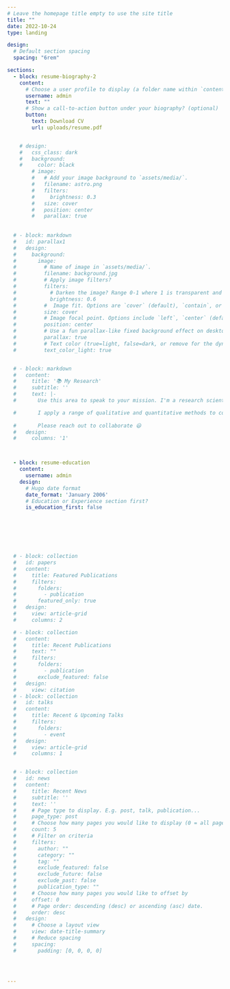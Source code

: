 ```yaml
---
# Leave the homepage title empty to use the site title
title: ""
date: 2022-10-24
type: landing

design:
  # Default section spacing
  spacing: "6rem"

sections:
  - block: resume-biography-2
    content:
      # Choose a user profile to display (a folder name within `content/authors/`)
      username: admin
      text: ""
      # Show a call-to-action button under your biography? (optional)
      button:
        text: Download CV
        url: uploads/resume.pdf


    # design:
    #   css_class: dark
    #   background:
    #     color: black
        # image:
        #   # Add your image background to `assets/media/`.
        #   filename: astro.png
        #   filters:
        #     brightness: 0.3
        #   size: cover
        #   position: center
        #   parallax: true
        
        
  # - block: markdown
  #   id: parallax1
  #   design:
  #     background:
  #       image:
  #         # Name of image in `assets/media/`.
  #         filename: background.jpg
  #         # Apply image filters?
  #         filters:
  #           # Darken the image? Range 0-1 where 1 is transparent and 0 is opaque.
  #           brightness: 0.6
  #         #  Image fit. Options are `cover` (default), `contain`, or `actual` size.
  #         size: cover
  #         # Image focal point. Options include `left`, `center` (default), or `right`.
  #         position: center
  #         # Use a fun parallax-like fixed background effect on desktop? true/false
  #         parallax: true
  #         # Text color (true=light, false=dark, or remove for the dynamic theme color).
  #         text_color_light: true


  # - block: markdown
  #   content:
  #     title: '📚 My Research'
  #     subtitle: ''
  #     text: |-
  #       Use this area to speak to your mission. I'm a research scientist in the Moonshot team at DeepMind. I blog about machine learning, deep learning, and moonshots.

  #       I apply a range of qualitative and quantitative methods to comprehensively investigate the role of science and technology in the economy.
        
  #       Please reach out to collaborate 😃
  #   design:
  #     columns: '1'



  - block: resume-education
    content:
      username: admin
    design:
      # Hugo date format
      date_format: 'January 2006'
      # Education or Experience section first?
      is_education_first: false

      





  # - block: collection
  #   id: papers
  #   content:
  #     title: Featured Publications
  #     filters:
  #       folders:
  #         - publication
  #       featured_only: true
  #   design:
  #     view: article-grid
  #     columns: 2

  # - block: collection
  #   content:
  #     title: Recent Publications
  #     text: ""
  #     filters:
  #       folders:
  #         - publication
  #       exclude_featured: false
  #   design:
  #     view: citation
  # - block: collection
  #   id: talks
  #   content:
  #     title: Recent & Upcoming Talks
  #     filters:
  #       folders:
  #         - event
  #   design:
  #     view: article-grid
  #     columns: 1


  # - block: collection
  #   id: news
  #   content:
  #     title: Recent News
  #     subtitle: ''
  #     text: ''
  #     # Page type to display. E.g. post, talk, publication...
  #     page_type: post
  #     # Choose how many pages you would like to display (0 = all pages)
  #     count: 5
  #     # Filter on criteria
  #     filters:
  #       author: ""
  #       category: ""
  #       tag: ""
  #       exclude_featured: false
  #       exclude_future: false
  #       exclude_past: false
  #       publication_type: ""
  #     # Choose how many pages you would like to offset by
  #     offset: 0
  #     # Page order: descending (desc) or ascending (asc) date.
  #     order: desc
  #   design:
  #     # Choose a layout view
  #     view: date-title-summary
  #     # Reduce spacing
  #     spacing:
  #       padding: [0, 0, 0, 0]




---
```

